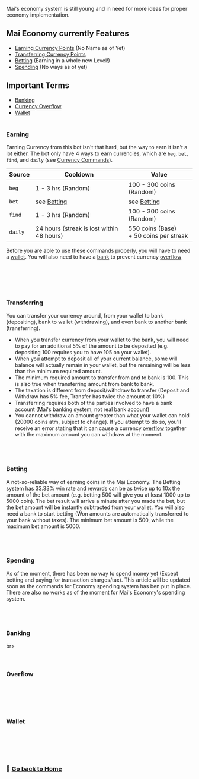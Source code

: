 Mai's economy system is still young and in need for more ideas for proper economy implementation. 

## Mai Economy currently Features

- [Earning Currency Points](#Earning) (No Name as of Yet)
- [Transferring Currency Points](#Transferring)
- [Betting](#Betting) (Earning in a whole new Level!)
- [Spending](#Spending) (No ways as of yet)

## Important Terms

- [Banking](#Banking)
- [Currency Overflow](#Overflow)
- [Wallet](#Wallet)
<br><br>

### Earning
Earning Currency from this bot isn't that hard, but the way to earn it isn't a lot either. The bot only have 4 ways to earn currencies, which are `beg`, [`bet`](#Betting), `find`, and `daily` (see [Currency Commands](https://github.com/maisans-maid/Mai/wiki/Commands#Economy)). 

|  Source  |  Cooldown  |    Value    |
|----------|------------|-------------|
`beg` | 1 - 3 hrs (Random) | 100 - 300 coins (Random) | 
`bet` | see [Betting](#Betting) | see [Betting](#Betting) | 
`find`| 1 - 3 hrs (Random) | 100 - 300 coins (Random) | 
`daily` | 24 hours (streak is lost within 48 hours) | 550 coins (Base) <br> + 50 coins per streak |

Before you are able to use these commands properly, you will have to need a [wallet](#Wallet). You will also need to have a [bank](#Banking) to prevent currency [overflow](#Overflow)

<br><br><br><br>
### Transferring
You can transfer your currency around, from your wallet to bank (depositing), bank to wallet (withdrawing), and even bank to another bank (transferring).
- When you transfer currency from your wallet to the bank, you will need to pay for an additional 5% of the amount to be deposited (e.g. depositing 100 requires you to have 105 on your wallet).
- When you attempt to deposit all of your current balance, some will balance will actually remain in your wallet, but the remaining will be less than the minimum required amount.
- The minimum required amount to transfer from and to bank is 100. This is also true when transferring amount from bank to bank.
- The taxation is different from deposit/withdraw to transfer (Deposit and Withdraw has 5% fee, Transfer has twice the amount at 10%)
- Transferring requires both of the parties involved to have a bank account (Mai's banking system, not real bank account)
- You cannot withdraw an amount greater than what your wallet can hold (20000 coins atm, subject to change). If you attempt to do so, you'll receive an error stating that it can cause a currency [overflow](#Overflow) together with the maximum amount you can withdraw at the moment.
<br><br><br><br>
### Betting
A not-so-reliable way of earning coins in the Mai Economy. The Betting system has 33.33% win rate and rewards can be as twice up to 10x the amount of the bet amount (e.g. betting 500 will give you at least 1000 up to 5000 coin). The bet result will arrive a minute after you made the bet, but the bet amount will be instantly subtracted from your wallet. You will also need a bank to start betting (Won amounts are automatically transferred to your bank without taxes). The minimum bet amount is 500, while the maximum bet amount is 5000.
<br><br><br><br>
### Spending
As of the moment, there has been no way to spend money yet (Except betting and paying for transaction charges/tax). This article will be updated soon as the commands for Economy spending system has ben put in place. There are also no works as of the moment for Mai's Economy's spending system.
<br><br><br><br>
### Banking

br><br><br><br>
### Overflow

<br><br><br><br>
### Wallet

<br><br><br><br>
### 🔗 [Go back to Home](https://github.com/maisans-maid/Mai/wiki)